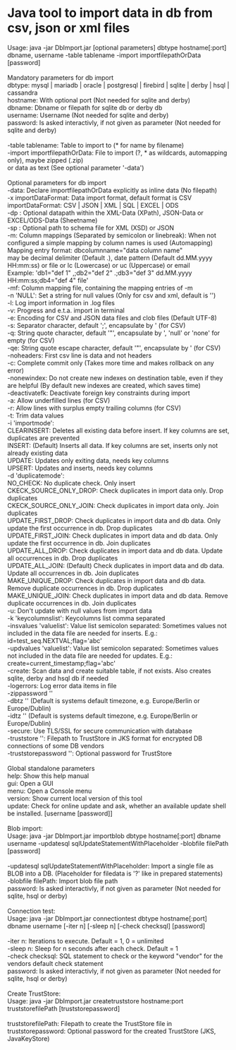 # Java tool to import data in db from csv, json or xml files 

Usage: java -jar DbImport.jar [optional parameters] dbtype hostname[:port] dbname, username -table tablename -import importfilepathOrData [password]<br />
<br />
Mandatory parameters for db import<br />
    dbtype: mysql | mariadb | oracle | postgresql | firebird | sqlite | derby | hsql | cassandra<br />
    hostname: With optional port (Not needed for sqlite and derby)<br />
    dbname: Dbname or filepath for sqlite db or derby db<br />
    username: Username (Not needed for sqlite and derby)<br />
    password: Is asked interactivly, if not given as parameter (Not needed for sqlite and derby)<br />
    <br />
    -table tablename: Table to import to (* for name by filename)<br />
    -import importfilepathOrData: File to import (?, * as wildcards, automapping only), maybe zipped (.zip)<br />
                                or data as text (See optional parameter '-data')<br />
<br />
Optional parameters for db import<br />
    -data: Declare importfilepathOrData explicitly as inline data (No filepath)<br />
    -x importDataFormat: Data import format, default format is CSV<br />
        importDataFormat: CSV | JSON | XML | SQL | EXCEL | ODS<br />
    -dp <datapath>: Optional datapath within the XML-Data (XPath), JSON-Data or EXCEL/ODS-Data (Sheetname)<br />
    -sp <schemaFilePath>: Optional path to schema file for XML (XSD) or JSON<br />
    -m: Column mappings (Separated by semicolon or linebreak): When not configured a simple mapping by column names is used (Automapping)<br />
        Mapping entry format: dbcolumnname="data column name" <formatinfo><br />
        <formatinfo> may be decimal delimiter (Default .), date pattern (Default dd.MM.yyyy HH:mm:ss) or file or lc (Lowercase) or uc (Uppercase) or email<br />
        Example: 'db1="def 1" ,;db2="def 2" .;db3="def 3" dd.MM.yyyy HH:mm:ss;db4="def 4" file'<br />
    -mf: Column mapping file, containing the mapping entries of -m<br />
    -n 'NULL': Set a string for null values (Only for csv and xml, default is '')<br />
    -l: Log import information in .log files<br />
    -v: Progress and e.t.a. import in terminal<br />
    -e: Encoding for CSV and JSON data files and clob files (Default UTF-8)<br />
    -s: Separator character, default ';', encapsulate by ' (for CSV)<br />
    -q: String quote character, default '"', encapsulate by ', 'null' or 'none' for empty (for CSV)<br />
    -qe: String quote escape character, default '"', encapsulate by ' (for CSV)<br />
    -noheaders: First csv line is data and not headers<br />
    -c: Complete commit only (Takes more time and makes rollback on any error)<br />
    -nonewindex: Do not create new indexes on destination table, even if they are helpful (By default new indexes are created, which saves time)<br />
    -deactivatefk: Deactivate foreign key constraints during import<br />
    -a: Allow underfilled lines (for CSV)<br />
    -r: Allow lines with surplus empty trailing columns (for CSV)<br />
    -t: Trim data values<br />
    -i 'importmode':<br />
        CLEARINSERT: Deletes all existing data before insert. If key columns are set, duplicates are prevented<br />
        INSERT: (Default) Inserts all data. If key columns are set, inserts only not already existing data<br />
        UPDATE: Updates only exiting data, needs key columns<br />
        UPSERT: Updates and inserts, needs key columns<br />
    -d 'duplicatemode':<br />
        NO_CHECK: No duplicate check. Only insert<br />
        CKECK_SOURCE_ONLY_DROP: Check duplicates in import data only. Drop duplicates<br />
        CKECK_SOURCE_ONLY_JOIN: Check duplicates in import data only. Join duplicates<br />
        UPDATE_FIRST_DROP: Check duplicates in import data and db data. Only update the first occurrence in db. Drop duplicates<br />
        UPDATE_FIRST_JOIN: Check duplicates in import data and db data. Only update the first occurrence in db. Join duplicates<br />
        UPDATE_ALL_DROP: Check duplicates in import data and db data. Update all occurrences in db. Drop duplicates<br />
        UPDATE_ALL_JOIN: (Default) Check duplicates in import data and db data. Update all occurrences in db. Join duplicates<br />
        MAKE_UNIQUE_DROP: Check duplicates in import data and db data. Remove duplicate occurrences in db. Drop duplicates<br />
        MAKE_UNIQUE_JOIN: Check duplicates in import data and db data. Remove duplicate occurrences in db. Join duplicates<br />
    -u: Don't update with null values from import data<br />
    -k 'keycolumnslist': Keycolumns list comma separated<br />
    -insvalues 'valuelist': Value list semicolon separated: Sometimes values not included in the data file are needed for inserts. E.g.: id=test_seq.NEXTVAL;flag='abc'<br />
    -updvalues 'valuelist': Value list semicolon separated: Sometimes values not included in the data file are needed for updates. E.g.: create=current_timestamp;flag='abc'<br />
    -create: Scan data and create suitable table, if not exists. Also creates sqlite, derby and hsql db if needed<br />
    -logerrors: Log error data items in file<br />
    -zippassword '<password>'<br />
    -dbtz '<databaseTimeZone>' (Default is systems default timezone, e.g. Europe/Berlin or Europe/Dublin)<br />
    -idtz '<importDataTimeZone>' (Default is systems default timezone, e.g. Europe/Berlin or Europe/Dublin)<br />
    -secure: Use TLS/SSL for secure communication with database<br />
    -truststore '<truststorefilepath>': Filepath to TrustStore in JKS format for encrypted DB connections of some DB vendors<br />
    -truststorepassword '<password>': Optional password for TrustStore<br />
<br />
Global standalone parameters<br />
    help: Show this help manual<br />
    gui: Open a GUI<br />
    menu: Open a Console menu<br />
    version: Show current local version of this tool<br />
    update: Check for online update and ask, whether an available update shell be installed. [username [password]]<br />
<br />
Blob import:<br />
    Usage: java -jar DbImport.jar importblob dbtype hostname[:port] dbname username -updatesql sqlUpdateStatementWithPlaceholder -blobfile filePath [password]<br />
    <br />
    -updatesql sqlUpdateStatementWithPlaceholder: Import a single file as BLOB into a DB. (Placeholder for filedata is '?' like in prepared statements)<br />
    -blobfile filePath: Import blob file path<br />
    password: Is asked interactivly, if not given as parameter (Not needed for sqlite, hsql or derby)<br />
<br />
Connection test:<br />
    Usage: java -jar DbImport.jar connectiontest dbtype hostname[:port] dbname username [-iter n] [-sleep n] [-check checksql] [password]<br />
    <br />
    -iter n: Iterations to execute. Default = 1, 0 = unlimited<br />
    -sleep n: Sleep for n seconds after each check. Default = 1<br />
    -check checksql: SQL statement to check or the keyword "vendor" for the vendors default check statement<br />
    password: Is asked interactivly, if not given as parameter (Not needed for sqlite, hsql or derby)<br />
<br />
Create TrustStore:<br />
    Usage: java -jar DbImport.jar createtruststore hostname:port truststorefilePath [truststorepassword]<br />
    <br />
    truststorefilePath: Filepath to create the TrustStore file in <br />
    truststorepassword: Optional password for the created TrustStore (JKS, JavaKeyStore)<br />
